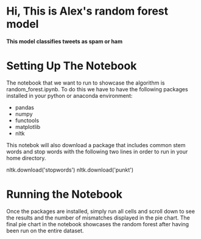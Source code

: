 # Hi, This is Alex's random forest model
#### This model classifies tweets as spam or ham

# Setting Up The Notebook

The notebook that we want to run to showcase the algorithm is
random\_forest.ipynb. 
To do this we have to have the following packages installed in 
your python or anaconda environment:

- pandas
- numpy
- functools
- matplotlib
- nltk

This notebok will also download a package that includes common stem words and stop words
with the following two lines in order to run in your home directory.

nltk.download('stopwords')
nltk.download('punkt')

# Running the Notebook

Once the packages are installed, simply run all cells and scroll
down to see the results and the number of mismatches displayed
in the pie chart. The final pie chart in the notebook showcases
the random forest after having been run on the entire dataset.